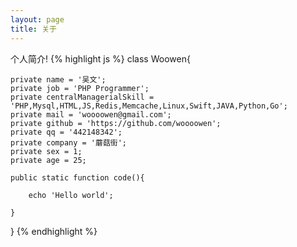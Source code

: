 ```yaml
---
layout: page
title: 关于
---
```

个人简介!
{% highlight js %}
class Woowen{

	private name = '吴文';		
	private job = 'PHP Programmer';
	private centralManagerialSkill = 'PHP,Mysql,HTML,JS,Redis,Memcache,Linux,Swift,JAVA,Python,Go';
	private mail = 'woooowen@gmail.com';
	private github = 'https://github.com/woooowen';
	private qq = '442148342';
	private company = '蘑菇街';
	private sex = 1;
	private age = 25;
	
	public static function code(){		

		echo 'Hello world';
		
	}

}
{% endhighlight %}